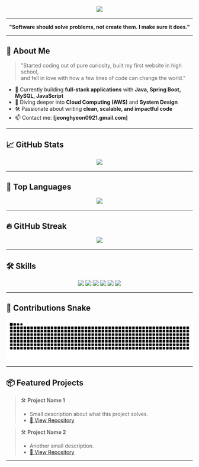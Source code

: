 <p align="center">
  <img src="https://capsule-render.vercel.app/api?type=waving&color=gradient&height=200&section=header&text=Hi,%20I'm%20eononenoe!&fontSize=50&fontAlignY=40&desc=Crafting%20Solutions%20with%20Passion%20and%20Precision&descAlignY=60&descAlign=62"/>
</p>

---

<p align="center">
  <b>"Software should solve problems, not create them. I make sure it does."</b>
</p>

---

## 🚀 About Me

> "Started coding out of pure curiosity, built my first website in high school,  
> and fell in love with how a few lines of code can change the world."

- 🔭 Currently building **full-stack applications** with **Java, Spring Boot, MySQL, JavaScript**
- 🌱 Diving deeper into **Cloud Computing (AWS)** and **System Design**
- 🛠️ Passionate about writing **clean, scalable, and impactful code**
- 📫 Contact me: **[jeonghyeon0921.gmail.com]**

---

## 📈 GitHub Stats

<p align="center">
  <img src="https://github-readme-stats.vercel.app/api?username=eononenoe&show_icons=true&theme=graywhite&count_private=true&hide=stars" width="45%"/>
</p>

---

## 📡 Top Languages

<p align="center">
  <img src="https://github-readme-stats.vercel.app/api/top-langs/?username=eononenoe&layout=compact&theme=graywhite" width="45%"/>
</p>

---

## 🔥 GitHub Streak

<p align="center">
<img src="https://github-readme-streak-stats.herokuapp.com?user=eononenoe&hide_border=true&locale=en&date_format=Y.MM.DD"/>
</p>

---

## 🛠️ Skills

<p align="center">
  <img src="https://img.shields.io/badge/Java-007396?style=for-the-badge&logo=Java&logoColor=white"/>
  <img src="https://img.shields.io/badge/MySQL-4479A1?style=for-the-badge&logo=MySQL&logoColor=white"/>
  <img src="https://img.shields.io/badge/HTML5-E34F26?style=for-the-badge&logo=html5&logoColor=white"/>
  <img src="https://img.shields.io/badge/CSS3-1572B6?style=for-the-badge&logo=css3&logoColor=white"/>
  <img src="https://img.shields.io/badge/JavaScript-F7DF1E?style=for-the-badge&logo=javascript&logoColor=black"/>
  <img src="https://img.shields.io/badge/Python-3776AB?style=for-the-badge&logo=python&logoColor=white"/>
</p>

---

## 🐍 Contributions Snake

<p align="center">
  <img src="https://github.com/eononenoe/eononenoe/blob/output/github-contribution-grid-snake.svg"/>
</p>

---

## 📦 Featured Projects

> 🛠️ **Project Name 1**  
> - Small description about what this project solves.
> - [🔗 View Repository](https://github.com/your-repo-link)

> 🛠️ **Project Name 2**  
> - Another small description.
> - [🔗 View Repository](https://github.com/your-repo-link)

---
